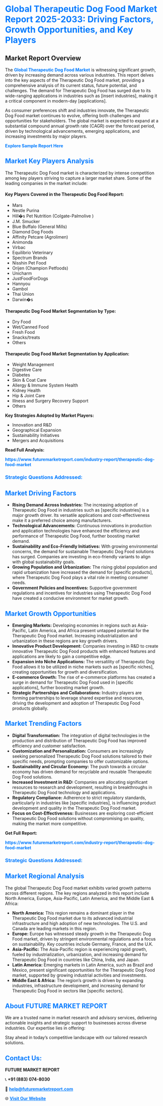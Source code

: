 <h1 style="color: #007BFF;">Global Therapeutic Dog Food Market Report 2025-2033: Driving Factors, Growth Opportunities, and Key Players</h1>

<section id="overview">
<h2>Market Report Overview</h2>
<p>The <a href="https://www.futuremarketreport.com/industry-report/therapeutic-dog-food-market" style="color: #007BFF; text-decoration: none;"><strong>Global Therapeutic Dog Food Market</strong></a> is witnessing significant growth, driven by increasing demand across various industries. This report delves into the key aspects of the Therapeutic Dog Food market, providing a comprehensive analysis of its current status, future potential, and challenges. The demand for Therapeutic Dog Food has surged due to its wide-ranging applications in industries such as [insert industries], making it a critical component in modern-day [applications].</p>
<p>As consumer preferences shift and industries innovate, the Therapeutic Dog Food market continues to evolve, offering both challenges and opportunities for stakeholders. The global market is expected to expand at a substantial compound annual growth rate (CAGR) over the forecast period, driven by technological advancements, emerging applications, and increasing investments by major players.</p>
</section>

<section id="overview">
<p><a href="https://www.futuremarketreport.com/request-sample/reportId=43328" style="color: #007BFF; text-decoration: none;"><strong>Explore Sample Report Here</strong></a></p>
</section>

<section id="key-players">
<h2 style="color: #007BFF;">Market Key Players Analysis</h2>
<p>The Therapeutic Dog Food market is characterized by intense competition among key players striving to capture a larger market share. Some of the leading companies in the market include:</p>
<h4>Key Players Covered in the Therapeutic Dog Food Report:</h4>
<ul><li>Mars</li><li>Nestle Purina</li><li>Hill�s Pet Nutrition (Colgate-Palmolive )</li><li>J.M. Smucker</li><li>Blue Buffalo (General Mills)</li><li>Diamond Dog Foods</li><li>Affinity Petcare (Agrolimen)</li><li>Animonda</li><li>Virbac</li><li>Equilibrio Veterinary</li><li>Spectrum Brands</li><li>Nisshin Pet Food</li><li>Orijen (Champion Petfoods)</li><li>Unicharm</li><li>JustFoodForDogs</li><li>Hannyou</li><li>Gambol</li><li>Thai Union</li><li>Darwin�s</li></ul>
<h4>Therapeutic Dog Food Market Segmentation by Type:</h4>
<ul><li>Dry Food</li><li>Wet/Canned Food</li><li>Fresh Food</li><li>Snacks/treats</li><li>Others</li></ul>

<h4>Therapeutic Dog Food Market Segmentation by Application:</h4>
<ul><li>Weight Management</li><li>Digestive Care</li><li>Diabetes</li><li>Skin &amp; Coat Care</li><li>Allergy &amp; Immune System Health</li><li>Kidney Health</li><li>Hip &amp; Joint Care</li><li>Illness and Surgery Recovery Support</li><li>Others</li></ul>
<p><strong>Key Strategies Adopted by Market Players:</strong></p>
<ul>
<li>Innovation and R&D</li>
<li>Geographical Expansion</li>
<li>Sustainability Initiatives</li>
<li>Mergers and Acquisitions</li>
</ul>
</section>

<section>
<p><strong>Read Full Analysis: </strong></p><a href="https://www.futuremarketreport.com/industry-report/therapeutic-dog-food-market" style="color: #007BFF; text-decoration: none;"><strong>https://www.futuremarketreport.com/industry-report/therapeutic-dog-food-market</strong></a>
<h3 style="color: #007BFF;">Strategic Questions Addressed:</h3>
</section>

<section id="driving-factors">
<h2 style="color: #007BFF;">Market Driving Factors</h2>
<ul>
<li><strong>Rising Demand Across Industries:</strong> The increasing adoption of Therapeutic Dog Food in industries such as [specific industries] is a major growth driver. Its versatile applications and cost-effectiveness make it a preferred choice among manufacturers.</li>
<li><strong>Technological Advancements:</strong> Continuous innovations in production and application technologies have enhanced the efficiency and performance of Therapeutic Dog Food, further boosting market demand.</li>
<li><strong>Sustainability and Eco-Friendly Initiatives:</strong> With growing environmental concerns, the demand for sustainable Therapeutic Dog Food solutions has surged. Companies are investing in eco-friendly variants to align with global sustainability goals.</li>
<li><strong>Growing Population and Urbanization:</strong> The rising global population and rapid urbanization have increased the demand for [specific products], where Therapeutic Dog Food plays a vital role in meeting consumer needs.</li>
<li><strong>Government Policies and Incentives:</strong> Supportive government regulations and incentives for industries using Therapeutic Dog Food have created a conducive environment for market growth.</li>
</ul>
</section>

<section id="growth-opportunities">
<h2 style="color: #007BFF;">Market Growth Opportunities</h2>
<ul>
<li><strong>Emerging Markets:</strong> Developing economies in regions such as Asia-Pacific, Latin America, and Africa present untapped potential for the Therapeutic Dog Food market. Increasing industrialization and urbanization in these regions are key growth drivers.</li>
<li><strong>Innovative Product Development:</strong> Companies investing in R&D to create innovative Therapeutic Dog Food products with enhanced features and applications are likely to gain a competitive edge.</li>
<li><strong>Expansion into Niche Applications:</strong> The versatility of Therapeutic Dog Food allows it to be utilized in niche markets such as [specific niches], creating opportunities for growth and diversification.</li>
<li><strong>E-commerce Growth:</strong> The rise of e-commerce platforms has created a surge in demand for Therapeutic Dog Food used in [specific applications], further boosting market growth.</li>
<li><strong>Strategic Partnerships and Collaborations:</strong> Industry players are forming partnerships to leverage shared expertise and resources, driving the development and adoption of Therapeutic Dog Food products globally.</li>
</ul>
</section>

<section id="trending-factors">
<h2 style="color: #007BFF;">Market Trending Factors</h2>
<ul>
<li><strong>Digital Transformation:</strong> The integration of digital technologies in the production and distribution of Therapeutic Dog Food has improved efficiency and customer satisfaction.</li>
<li><strong>Customization and Personalization:</strong> Consumers are increasingly seeking personalized Therapeutic Dog Food solutions tailored to their specific needs, prompting companies to offer customizable options.</li>
<li><strong>Sustainability and Circular Economy:</strong> The push towards a circular economy has driven demand for recyclable and reusable Therapeutic Dog Food solutions.</li>
<li><strong>Increased Investment in R&D:</strong> Companies are allocating significant resources to research and development, resulting in breakthroughs in Therapeutic Dog Food technology and applications.</li>
<li><strong>Regulatory Compliance:</strong> Adherence to strict regulatory standards, particularly in industries like [specific industries], is influencing product development and quality in the Therapeutic Dog Food market.</li>
<li><strong>Focus on Cost-Effectiveness:</strong> Businesses are exploring cost-efficient Therapeutic Dog Food solutions without compromising on quality, making the market more competitive.</li>
</ul>
</section>

<section>
<p><strong>Get Full Report: </strong></p><a href="https://www.futuremarketreport.com/industry-report/therapeutic-dog-food-market" style="color: #007BFF; text-decoration: none;"><strong>https://www.futuremarketreport.com/industry-report/therapeutic-dog-food-market</strong></a>
<h3 style="color: #007BFF;">Strategic Questions Addressed:</h3>
</section>


<section id="regional-analysis">
<h2 style="color: #007BFF;">Market Regional Analysis</h2>
<p>The global Therapeutic Dog Food market exhibits varied growth patterns across different regions. The key regions analyzed in this report include North America, Europe, Asia-Pacific, Latin America, and the Middle East & Africa:</p>
<ul>
<li><strong>North America:</strong> This region remains a dominant player in the Therapeutic Dog Food market due to its advanced industrial infrastructure and high adoption of new technologies. The U.S. and Canada are leading markets in this region.</li>
<li><strong>Europe:</strong> Europe has witnessed steady growth in the Therapeutic Dog Food market, driven by stringent environmental regulations and a focus on sustainability. Key countries include Germany, France, and the U.K.</li>
<li><strong>Asia-Pacific:</strong> The Asia-Pacific region is experiencing rapid growth, fueled by industrialization, urbanization, and increasing demand for Therapeutic Dog Food in countries like China, India, and Japan.</li>
<li><strong>Latin America:</strong> Emerging markets in Latin America, such as Brazil and Mexico, present significant opportunities for the Therapeutic Dog Food market, supported by growing industrial activities and investments.</li>
<li><strong>Middle East & Africa:</strong> The region’s growth is driven by expanding industries, infrastructure development, and increasing demand for Therapeutic Dog Food in sectors like [specific sectors].</li>
</ul>
</section>

<footer>
<h2 style="color: #007BFF;">About FUTURE MARKET REPORT</h2>
<p>We are a trusted name in market research and advisory services, delivering actionable insights and strategic support to businesses across diverse industries. Our expertise lies in offering:</p>

<p>Stay ahead in today’s competitive landscape with our tailored research solutions.</p>

<h2 style="color: #007BFF;">Contact Us:</h2>
<p><strong>FUTURE MARKET REPORT</strong></p>
<p>📞 <strong>+91 (883) 074-8030</strong></p>
<p>📧 <strong><a href="mailto:help@futuremarketreport.com" style="color: #007BFF;">help@futuremarketreport.com</a></strong></p>
<p>🌐 <strong><a href="https://www.futuremarketreport.com/" style="color: #007BFF;">Visit Our Website</a></strong></p>
</footer>